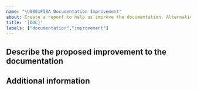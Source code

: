 ```yaml
---
name: "\U0001F58A Documentation Improvement"
about: Create a report to help us improve the documentation. Alternatively you can just open a pull request with the suggested improvement.
title: '[DOC]'
labels: ["documentation","improvement"]
---
```


<!--- Thanks for taking the time to request a documentation improvement! -->
<!--- Please go through the sections below -->

## Describe the proposed improvement to the documentation
<!--- A description of what the improvement is -->

## Additional information 
<!--- Add any other context about the improvement here -->